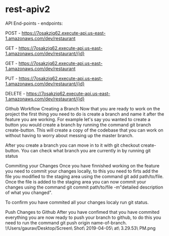 # rest-apiv2
API End-points -
endpoints:
 
  POST - https://7osakzjq62.execute-api.us-east-1.amazonaws.com/dev/restaurant
  
  GET - https://7osakzjq62.execute-api.us-east-1.amazonaws.com/dev/restaurant/{id}
  
  GET - https://7osakzjq62.execute-api.us-east-1.amazonaws.com/dev/restaurant
  
  PUT - https://7osakzjq62.execute-api.us-east-1.amazonaws.com/dev/restaurant/{id}
  
  DELETE - https://7osakzjq62.execute-api.us-east-1.amazonaws.com/dev/restaurant/{id}

Github Workflow
Creating a Branch
Now that you are ready to work on the project the first thing you need to do is create a branch and name it after the feature you are working. For example let's say you wanted to create a button you would create a branch by running the command git branch create-button. This will create a copy of the codebase that you can work on without having to worry about messing up the master branch.

After you create a branch you can move in to it with git checkout create-button. You can check what branch you are currently in by running git status

Commiting your Changes
Once you have finnished working on the feature you need to commit your changes locally, to this you need to firts add the file you modified to the staging area using the command git add path/to/file. Once the file is added to the staging area you can now commit your changes using the command git commit path/to/file -m"detailed description of what you changed".

To confirm you have commited all your changes localy run git status.

Push Changes to Github
After you have confimed that you have commited everything you are now ready to push your branch to github, to do this you need to run the command git push origin name-of-branch.
!/Users/gaurav/Desktop/Screen\ Shot\ 2019-04-05\ at\ 3.29.53\ PM.png
